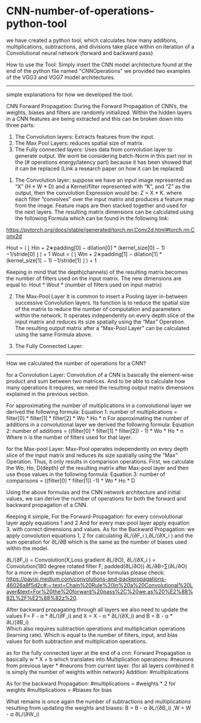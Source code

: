 # CNN-number-of-operations-python-tool
we have created a python tool, which calculates how many additions, multiplications, subtractions, and divisions take place within on iteration of a Convolutional neural network (forward and backward pass)

How to use the Tool:
Simply insert the CNN model architecture found at the end of the python file named "CNNOperations"
we provided two examples of the VGG3 and VGG7 model architectures.

*************************************************************************************************************************
simple explanations for how we developed the tool:

CNN Forward Propagation:
During the Forward Propagation of CNN’s, the weights, biases and filters are randomly initialized. Within the hidden layers in a CNN features are being extracted and this can be broken down into three parts:
1.	The Convolution layers: Extracts features from the input.
2.	The Max Pool Layers: reduces spatial size of matrix.
3.	The Fully connected layers: Uses data from convolution layer to generate output.
We wont be considering batch-Norm in this part nor in the (# operations energy/latency part) because it has been showed that it can be replaced (Link a research paper on how it can be replaced)

1) The Convolution layer: 
suppose we have an input image represented as “X” (H * W * D) and a Kernel/filter represented with “K”, and “Z” as the output, then the convolution Expression would be: Z = X * K. where each filter “convolves” over the input matrix and produces a feature map from the image. Feature maps are then stacked together and used for the next layers. The resulting matrix dimensions can be calculated using the following Formula which can be found in the following link:

https://pytorch.org/docs/stable/generated/torch.nn.Conv2d.html#torch.nn.Conv2d 

Hout = ( ⌊ Hin + 2∗padding[0] − dilation[0] * (kernel_size[0] − 1) −1/stride[0] ⌋ ) + 1
Wout = ( ⌊ Win + 2∗padding[1] − dilation[1] * (kernel_size[1] − 1) −1/stride[1] ⌋ ) + 1

Keeping in mind that the depth(channels) of the resulting matrix becomes the number of filters used on the input matrix. The new dimensions are equal to:
Hout * Wout * (number of filters used on input matrix)

2) The Max-Pool Layer
It is common to insert a Pooling layer in-between successive Convolution layers. Its function is to reduce the spatial size of the matrix to reduce the number of computation and parameters within the network. It operates independently on every depth slice of the input matrix and reduces its size spatially using the “Max” Operation. The resulting output matrix after a “Max-Pool Layer” can be calculated using the same Formula above.

3) The Fully Connected Layer:

*************************************************************************************************************************

How we calculated the number of operations for a CNN?

for a Convolution Layer:
Convolution of a CNN is basically the element-wise product and sum between two matrices. And to be able to calculate how many operations it requires, we need the resulting output matrix dimensions explained in the previous section.

For approximating the number of multiplications in a convolutional layer we derived the following formula:
Equation 1:  number of multiplications = filter[0] * filter[1] * filter[2] * Wo * Ho * n
For approximating the number of additions in a convolutional layer we derived the following formula: 
Equation 2:  number of additions = ((filter[0] * filter[1] * filter[2]) - 1) * Wo * Ho * n
Where n is the number of filters used for that layer.
	
  
for the Max-pool Layer:
Max-Pool operates independently on every depth slice of the input matrix and reduces its size spatially using the “Max” Operation. Thus, it only results in comparison operations. First, we calculate the Wo, Ho, D(depth) of the resulting matrix after Max-pool layer and then use those values in the following formula:
Equation 3:  number of comparisons = ((filter[0] * filter[1]) -1) * Wo * Ho * D 

Using the above formulas and the CNN network architecture and initial values, we can derive the number of operations for both the forward and backward propagation of a CNN.

Keeping it simple,
For the Forward-Propagation: for every convolutional layer apply equations 1 and 2 And for every max-pool layer apply equation 3. with correct dimensions and values.
As for the Backward Propagation: we apply convolution equations 1, 2 for calculating ∂L/(∂F_i ),∂L/(∂X_i ) and the sum operation for ∂L/∂B which is the same as the number of biases used within the model.

∂L/(∂F_i) = Convolution(X,Loss gradient ∂L/∂O), ∂L/(∂X_i ) = Convolution(180 degree rotated filter F, padded(∂L/∂O))
∂L/∂B=∑(∂L/∂O)
for a more in-depth explanation of those formulas please check: https://pavisj.medium.com/convolutions-and-backpropagations-46026a8f5d2c#:~:text=Chain%20Rule%20in%20a%20Convolutional%20Layer&text=For%20the%20forward%20pass%2C%20we,as%20%E2%88%82L%2F%E2%88%82z%20. 

After backward propagating through all layers we also need to update the values 
F= F - α * ∂L/(∂F_i)  and X = X - α * ∂L/(∂X_i)  and B = B - α * ∂L/(∂B_i)   
Which also requires subtraction operations and multiplication operations (learning rate). Which is equal to the number of filters, input, and bias values for both subtraction and multiplication operations.

as for the fully connected layer at the end of a cnn:
Forward Propagation is basically w * X + b which translates into 
Multiplication operations: #neurons from previous layer * #neurons from current layer. 
(for all layers combined it is simply the number of weights within network)
Addition: #multiplications

As for the backward Propagation:
#multiplications = #weights * 2 for weights
#multiplications = #biases  for bias

What remains is once again the number of subtractions and multiplications resulting from updating the weights and biases:
B = B - α ∂L/(∂B_i)   ,W = W - α ∂L/(∂W_i)   

